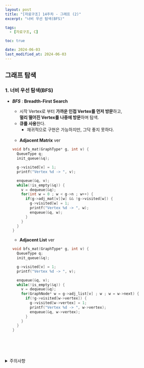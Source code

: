```yaml
---
layout: post
title: "[자료구조] 14주차 - 그래프 (2)"
excerpt: "너비 우선 탐색(BFS)"

tags:
  - [자료구조, C]

toc: true

date: 2024-06-03
last_modified_at: 2024-06-03
---
```

## 그래프 탐색
### 1. 너비 우선 탐색(BFS)
- ***BFS*** : **Breadth-First Search**
  
  - 시작 Vertex로 부터 **가까운 인접 Vertex를 먼저 방문**하고,  
  **멀리 떨어진 Vertex를 나중에 방문**하며 탐색.  
  - **큐를 사용**한다.  
    - 재귀적으로 구현은 가능하지만, 그닥 좋지 못하다.  

  <br>

  - **Adjacent Matrix** ver

  ```c
  void bfs_mat(GraphType* g, int v) {
    QueueType q;
    init_queue(&q);

    g->visited[v] = 1;
    printf("Vertex %d -> ", v);

    enqueue(&q, v);
    while(!is_empty(&q)) {
      v = dequeue(&q);
      for(int w = 0 ; w < g->n ; w++) {
        if(g->adj_mat[v][w] && !g->visited[w]) {
          g->visited[w] = 1;
          printf("Vertex %d -> ", w);
          enqueue(&q, w);
        }
      }
    }
  }
  ```

  - **Adjacent List** ver

  ```c
  void bfs_mat(GraphType* g, int v) {
    QueueType q;
    init_queue(&q);

    g->visited[v] = 1;
    printf("Vertex %d -> ", v);

    enqueue(&q, v);
    while(!is_empty(&q)) {
      v = dequeue(&q);
      for(GraphNode* w = g->adj_list[v] ; w ; w = w->next) {
        if(!g->visited[w->vertex]) {
          g->visited[w->vertex] = 1;
          printf("Vertex %d -> ", w->vertex);
          enqueue(&q, w->vertex);
        }
      }
    }
  }
  ```

<br>
<br>
<br>
<br>
<details>
<summary>주의사항</summary>
<div markdown="1">

이 포스팅은 강원대학교 이다영 교수님의 자료구조 수업을 들으며 내용을 정리 한 것입니다.  
수업 내용에 대한 저작권은 교수님께 있으니,  
다른 곳으로의 무분별한 내용 복사를 자제해 주세요.

</div>
</details>